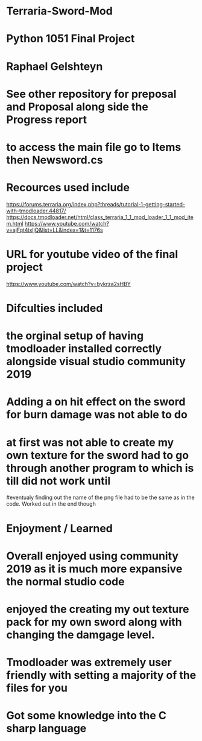 # Terraria-Sword-Mod 
# Python 1051 Final Project 
# Raphael Gelshteyn 
# See other repository for preposal and Proposal along side the Progress report
# to access the main file go to Items then Newsword.cs 

# Recources used include 
 https://forums.terraria.org/index.php?threads/tutorial-1-getting-started-with-tmodloader.44817/
 https://docs.tmodloader.net/html/class_terraria_1_1_mod_loader_1_1_mod_item.html
 https://www.youtube.com/watch?v=ajFqt4ixljQ&list=LL&index=1&t=1176s

# URL for youtube video of the final project 
https://www.youtube.com/watch?v=bykrza2sHBY

# Difculties included
# the orginal setup of having tmodloader installed correctly alongside visual studio community 2019
# Adding a on hit effect on the sword for burn damage was not able to do 
# at first was not able to create my own texture for the sword had to go through another program to which is till did not work until 
#eventualy finding out the name of the png file had to be the same as in the code. Worked out in the end though


# Enjoyment / Learned
# Overall enjoyed using community 2019 as it is much more expansive the normal studio code
# enjoyed the creating my out texture pack for my own sword along with changing the damgage level. 
# Tmodloader was extremely user friendly with setting a majority of the files for you 
# Got some knowledge into the C sharp language 





